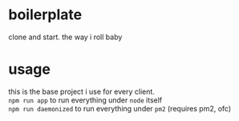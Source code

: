 # boilerplate
clone and start. the way i roll baby

# usage
this is the base project i use for every client.
<br>
`npm run app` to run everything under `node` itself<br>
`npm run daemonized` to run everything under `pm2` (requires pm2, ofc)


